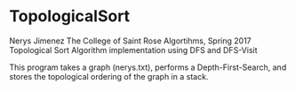 # TopologicalSort

  Nerys Jimenez
  The College of Saint Rose
  Algortihms, Spring 2017
  Topological Sort Algorithm implementation using DFS and DFS-Visit
  
  This program takes a graph (nerys.txt), performs a Depth-First-Search, 
  and stores the topological ordering of the graph in a stack.
  
